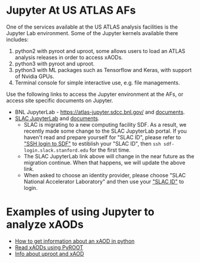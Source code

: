 # Jupyter At US ATLAS AFs

One of the services available at the US ATLAS analysis facilities is the Jupyter
Lab environment. Some of the Jupyter kernels available there includes:

1. python2 with pyroot and uproot, some allows users to load an ATLAS analysis
   releases in order to access xAODs.
2. python3 with pyroot and uproot.
3. python3 with ML packages such as Tensorflow and Keras, with support of Nvidia
   GPUs.
4. Terminal console for simple interactive use, e.g. file managements.

Use the following links to access the Jupyter environment at the AFs, or access
site specific documents on Jupyter.

- BNL JupyterLab - <https://atlas-jupyter.sdcc.bnl.gov/> and
  [documents](BNLjupyter.md).
- [SLAC JupyterLab](https://sdf.slack.stanford.edu/public/doc/#/interactive-compute?id=jupyter)
  and [documents](SLACjupyter.md).
  - SLAC is migrating to a new computing facility SDF. As a result, we recently
    made some change to the SLAC JupyterLab portal. If you haven't read and
    prepare yourself for "SLAC ID", please refer to
    ["SSH login to SDF"](../sshlogin/ssh2SLAC.md#sdf) to estiblish your "SLAC
    ID", then `ssh sdf-login.slack.stanford.edu` for the first time.
  - The SLAC JupyterLab link above will change in the near future as the
    migration continue. When that happens, we will update the above link.
  - When asked to choose an identity provider, please choose "SLAC National
    Accelerator Laboratory" and then use your
    ["SLAC ID"](../sshlogin/ssh2SLAC.md#sdf) to login.

# Examples of using Jupyter to analyze xAODs

- [How to get information about an xAOD in python](examples/xAODcheck.md)
- [Read xAODs using PyROOT](https://github.com/usatlas/tier3docs/blob/master/jupyter/examples/pyROOT_example.ipynb)
- [Info about uproot and xAOD](examples/convert_specific_variables.py.txt)
